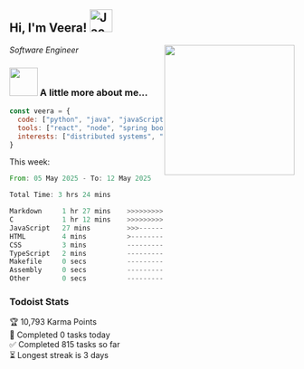 <h2> Hi, I'm Veera! <img src="https://raw.githubusercontent.com/Tarikul-Islam-Anik/Animated-Fluent-Emojis/master/Emojis/Activities/Jack-O-Lantern.png" alt="Jack-O-Lantern" width="40" height="40" /></h2>
<img align='right' src="https://user-images.githubusercontent.com/74038190/213911110-aedbef38-a29f-4b6b-a65c-11608b4f75a5.gif" width="230">
<p><em>Software Engineer</em></p>


### <img src="https://user-images.githubusercontent.com/74038190/216656963-09118229-8a9e-4af0-910c-c37f35f2e210.gif" width="50"> A little more about me...  

```javascript
const veera = {
  code: ["python", "java", "javaScript", "typeScript", "c++"],
  tools: ["react", "node", "spring boot", "docker", "next.JS", "aws"],
  interests: ["distributed systems", "enterprise software", "parallel computing", "cloud computing", "machine learning", "AI"]
}
```
This week:
<!--START_SECTION:waka-->

```rust
From: 05 May 2025 - To: 12 May 2025

Total Time: 3 hrs 24 mins

Markdown     1 hr 27 mins    >>>>>>>>>>>--------------   43.01 %
C            1 hr 12 mins    >>>>>>>>>----------------   35.66 %
JavaScript   27 mins         >>>----------------------   13.69 %
HTML         4 mins          >------------------------   02.21 %
CSS          3 mins          -------------------------   01.49 %
TypeScript   2 mins          -------------------------   01.00 %
Makefile     0 secs          -------------------------   00.47 %
Assembly     0 secs          -------------------------   00.03 %
Other        0 secs          -------------------------   00.02 %
```

<!--END_SECTION:waka-->


### Todoist Stats

<!-- TODO-IST:START -->
🏆  10,793 Karma Points           
🌸  Completed 0 tasks today           
✅  Completed 815 tasks so far           
⏳  Longest streak is 3 days
<!-- TODO-IST:END -->
<!--
Profile views:
[![](https://visitcount.itsvg.in/api?id=veeravivekt&label=Profile%20Views&color=1&icon=2&pretty=false)](https://visitcount.itsvg.in)
-->
